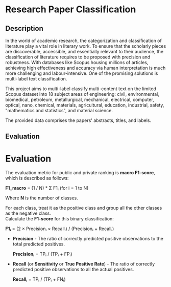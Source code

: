 # Research Paper Classification

## Description

In the world of academic research, the categorization and classification of literature play a vital role in literary work. To ensure that the scholarly pieces are discoverable, accessible, and essentially relevant to their audience, the classification of literature requires to be proposed with precision and robustness. With databases like Scopus housing millions of articles, achieving high effectiveness and accuracy via human interpretation is much more challenging and labour-intensive. One of the promising solutions is multi-label text classification.

This project aims to multi-label classify multi-content text on the limited Scopus dataset into 18 subject areas of engineering: civil, environmental, biomedical, petroleum, metallurgical, mechanical, electrical, computer, optical, nano, chemical, materials, agricultural, education, industrial, safety, "mathematics and statistics", and material science.

The provided data comprises the papers' abstracts, titles, and labels.

## Evaluation

# Evaluation

The evaluation metric for public and private ranking is **macro F1-score**, which is described as follows:

**F1_macro** = (1 / N) * Σ F1ᵢ  (for i = 1 to N)

Where **N** is the number of classes.

For each class, treat it as the positive class and group all the other classes as the negative class.  
Calculate the **F1-score** for this binary classification:

**F1ᵢ** = (2 × Precisionᵢ × Recallᵢ) / (Precisionᵢ + Recallᵢ)

- **Precision** - The ratio of correctly predicted positive observations to the total predicted positives.

  **Precisionᵢ** = TPᵢ / (TPᵢ + FPᵢ)

- **Recall** (or **Sensitivity** or **True Positive Rate**) - The ratio of correctly predicted positive observations to all the actual positives.

  **Recallᵢ** = TPᵢ / (TPᵢ + FNᵢ)


